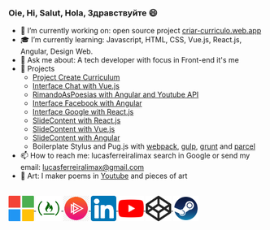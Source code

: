 ### Oie, Hi, Salut, Hola, Здравствуйте 😄

- 💼 I’m currently working on: open source project [criar-curriculo.web.app](https://criar-curriculo.web.app)
- 🎓 I’m currently learning: Javascript, HTML, CSS, Vue.js, React.js, Angular, Design Web.
- 💬 Ask me about: A tech developer with focus in Front-end it's me
- 🌿 Projects
  * [Project Create Curriculum](https://criar-curriculo.web.app?lang=en-US)
  * [Interface Chat with Vue.js](https://chat-vue-interface.web.app)
  * [RimandoAsPoesias with Angular and Youtube API](https://rimandoaspoesias.web.app)
  * [Interface Facebook with Angular](https://angular-facebook.web.app)  
  * [Interface Google with React.js](https://g00gle-reactjs.web.app) 
  * [SlideContent with React.js](https://slidecontent-reactjs.web.app)
  * [SlideContent with Vue.js](https://slidecontent-vuejs.web.app)
  * [SlideContent with Angular](https://angular-slidecontent.web.app)    
  * Boilerplate Stylus and Pug.js with [webpack](https://github.com/lucasferreiralimax/webpack_work), [gulp](https://github.com/lucasferreiralimax/gulp_work), [grunt](https://github.com/lucasferreiralimax/grunt_work) and [parcel](https://github.com/lucasferreiralimax/parcel_work)
- 📫 How to reach me: lucasferreiralimax search in Google or send my email: lucasferreiralimax@gmail.com
- 🎨 Art: I maker poems in [Youtube](https://www.youtube.com/channel/UCxvF9bQs3PAasQJoNfeX-og) and pieces of art

<br>

<a href="https://docs.microsoft.com/pt-br/users/lucasferreiralimax" target="_blank">
  <img align="center" alt="Lucas Ferreira de Lima Microsoft Docs Learn" width="50px" src="assets/microsoft-logo.svg" style="max-width:100%;" />
</a>
<a href="https://www.freecodecamp.org/lucasferreiralimax" target="_blank">
  <img align="center" alt="Lucas Ferreira de Lima FreeCodeCamp" width="50px" src="assets/freecodecamp-logo.png" style="max-width:100%;" />
</a>
<a href="https://app.pluralsight.com/profile/lucasferreiralimax" target="_blank">
  <img align="center" alt="Lucas Ferreira de Lima PluralSight" width="50px" src="assets/pluralsight-logo.png" style="max-width:100%;" />
</a>
<a href="https://www.linkedin.com/in/lucasferreiralimax" target="_blank">
  <img align="center" alt="Lucas Ferreira de Lima LinkdeIn" width="50px" src="assets/linkedin-logo.svg" style="max-width:100%;" />
</a>
<a href="https://www.youtube.com/channel/UCxvF9bQs3PAasQJoNfeX-og" target="_blank">
  <img align="center" alt="2L Rimando As Poesias Youtube" width="50px" src="assets/youtube-logo.svg" style="max-width:100%;" />
</a>
<a href="https://codepen.io/lucaslimax" target="_blank">
  <img align="center" alt="lucaslimax Codepen" width="50px" src="assets/codepen-logo.svg" style="max-width:100%;" />
</a>
<a href="https://steamcommunity.com/id/lucaslima1337" target="_blank">
  <img align="center" alt="2L steam games" width="50px" src="assets/steam-logo.png" style="max-width:100%;" />
</a>
